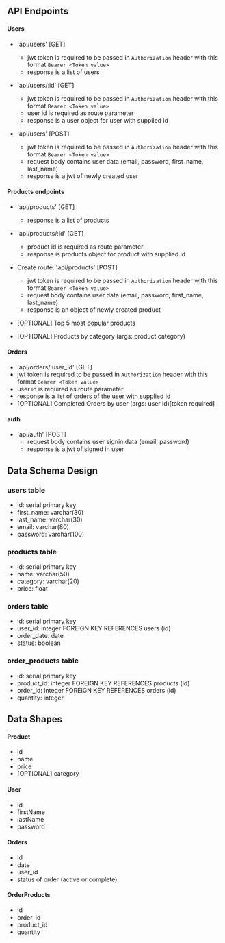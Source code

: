 ## API Endpoints

#### Users

- 'api/users' [GET]

  - jwt token is required to be passed in `Authorization` header with this format `Bearer <Token value>`
  - response is a list of users

- 'api/users/:id' [GET]
  - jwt token is required to be passed in `Authorization` header with this format `Bearer <Token value>`
  - user id is required as route parameter
  - response is a user object for user with supplied id
- 'api/users' [POST]
  - jwt token is required to be passed in `Authorization` header with this format `Bearer <Token value>`
  - request body contains user data (email, password, first_name, last_name)
  - response is a jwt of newly created user

#### Products endpoints

- 'api/products' [GET]

  - response is a list of products

- 'api/products/:id' [GET]

  - product id is required as route parameter
  - response is products object for product with supplied id

- Create route: 'api/products' [POST]
  - jwt token is required to be passed in `Authorization` header with this format `Bearer <Token value>`
  - request body contains user data (email, password, first_name, last_name)
  - response is an object of newly created product
- [OPTIONAL] Top 5 most popular products
- [OPTIONAL] Products by category (args: product category)

#### Orders

- 'api/orders/:user_id' [GET]
- jwt token is required to be passed in `Authorization` header with this format `Bearer <Token value>`
- user id is required as route parameter
- response is a list of orders of the user with supplied id
- [OPTIONAL] Completed Orders by user (args: user id)[token required]

#### auth

- 'api/auth' [POST]
  - request body contains user signin data (email, password)
  - response is a jwt of signed in user

## Data Schema Design

### users table

- id: serial primary key
- first_name: varchar(30)
- last_name: varchar(30)
- email: varchar(80)
- password: varchar(100)

### products table

- id: serial primary key
- name: varchar(50)
- category: varchar(20)
- price: float

### orders table

- id: serial primary key
- user_id: integer FOREIGN KEY REFERENCES users (id)
- order_date: date
- status: boolean

### order_products table

- id: serial primary key
- product_id: integer FOREIGN KEY REFERENCES products (id)
- order_id: integer FOREIGN KEY REFERENCES orders (id)
- quantity: integer

## Data Shapes

#### Product

- id
- name
- price
- [OPTIONAL] category

#### User

- id
- firstName
- lastName
- password

#### Orders

- id
- date
- user_id
- status of order (active or complete)

#### OrderProducts

- id
- order_id
- product_id
- quantity
